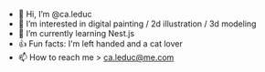 - 👋 Hi, I’m @ca.leduc
- 👀 I’m interested in digital painting / 2d illustration / 3d modeling
- 🌱 I’m currently learning Nest.js
- 👍 Fun facts: I'm left handed and a cat lover
- 📫 How to reach me > ca.leduc@me.com
